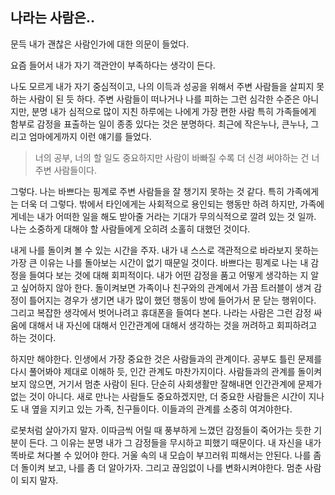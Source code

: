 ## 나라는 사람은..

문득 내가 괜찮은 사람인가에 대한 의문이 들었다.

요즘 들어서 내가 자기 객관안이 부족하다는 생각이 든다.

나도 모르게 내가 자기 중심적이고, 나의 이득과 성공을 위해서 주변 사람들을 살피지 못하는 사람이 된 듯 하다. 주변 사람들이 떠나거나 나를 피하는 그런 심각한 수준은 아니지만, 분명 내가 심적으로 많이 지친 하루에는 나에게 가장 편한 사람 특히 가족들에게 함부로 감정을 표출하는 일이 종종 있다는 것은 분명하다. 최근에 작은누나, 큰누나, 그리고 엄마에게까지 이런 얘기를 들었다. 

> 너의 공부, 너의 할 일도 중요하지만 사람이 바빠질 수록 더 신경 써야하는 건 너 주변 사람들이다.

그렇다. 나는 바쁘다는 핑계로 주변 사람들을 잘 챙기지 못하는 것 같다. 특히 가족에게는 더욱 더 그렇다. 밖에서 타인에게는 사회적으로 용인되는 행동만 하려 하지만, 가족에게네는 내가 어떠한 일을 해도 받아줄 거라는 기대가 무의식적으로 깔려 있는 것 일까. 나는 소중하게 대해야 할 사람들에게 오히려 소홀히 대했던 것이다.



내게 나를 돌이켜 볼 수 있는 시간을 주자. 내가 내 스스로 객관적으로 바라보지 못하는 가장 큰 이유는 나를 돌아보는 시간이 없기 때문일 것이다. 바쁘다는 핑계로 나는 내 감정을 들여다 보는 것에 대해 회피적이다. 내가 어떤 감정을 품고 어떻게 생각하는 지 알고 싶어하지 않아 한다. 돌이켜보면 가족이나 친구와의 관계에서 가끔 트러블이 생겨 감정이 틀어지는 경우가 생기면 내가 많이 했던 행동이 방에 들어가서 문 닫는 행위이다. 그리고 복잡한 생각에서 벗어나려고 휴대폰을 들여다 본다. 나라는 사람은 그런 감정 싸움에 대해서 내 자신에 대해서 인간관계에 대해서 생각하는 것을 꺼려하고 회피하려고 하는 것이다. 

하지만 해야한다. 인생에서 가장 중요한 것은 사람들과의 관계이다. 공부도 틀린 문제를 다시 풀어봐야 제대로 이해하 듯, 인간 관계도 마찬가지이다. 사람들과의 관계를 돌이켜 보지 않으면, 거기서 멈춘 사람이 된다. 단순히 사회생활만 잘해내면 인간관계에 문제가 없는 것이 아니다. 새로 만나는 사람들도 중요하겠지만, 더 중요한 사람들은 시간이 지나도 내 옆을 지키고 있는 가족, 친구들이다. 이들과의 관계를 소중히 여겨야한다.

로봇처럼 살아가지 말자. 이따금씩 어릴 때 풍부하게 느꼈던 감정들이 죽어가는 듯한 기분이 든다. 그 이유는 분명 내가 그 감정들을 무시하고 피했기 때문이다. 내 자신을 내가 똑바로 쳐다볼 수 있어야 한다. 거울 속의 내 모습이 부끄러워 피해서는 안된다. 나를 좀 더 돌이켜 보고, 나를 좀 더 알아가자. 그리고 끊임없이 나를 변화시켜야한다. 멈춘 사람이 되지 말자.